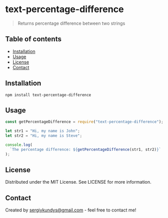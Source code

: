 # text-percentage-difference
> Returns percentage difference between two strings

## Table of contents
* [Installation](#installation)
* [Usage](#usage)
* [License](#license)
* [Contact](#contact)

## Installation
`npm install text-percentage-difference`

## Usage
```js
const getPercentageDifference = require("text-percentage-difference");

let str1 = "Hi, my name is John";
let str2 = "Hi, my name is Steve";

console.log(
  `The percentage difference: ${getPercentageDifference(str1, str2)}`
);
```

## License
Distributed under the MIT License. See LICENSE for more information.

## Contact
Created by [sergiykundys@gmail.com](https://mail.google.com/mail/u/0/#inbox)  - feel free to contact me!
